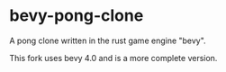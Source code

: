 # bevy-pong-clone
A pong clone written in the rust game engine "bevy".

This fork uses bevy 4.0 and is a more complete version.
